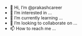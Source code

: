 - 👋 Hi, I’m @prakashcareer
- 👀 I’m interested in ...
- 🌱 I’m currently learning ...
- 💞️ I’m looking to collaborate on ...
- 📫 How to reach me ...

<!---
prakashcareer/prakashcareer is a ✨ special ✨ repository because its `README.md` (this file) appears on your GitHub profile.
You can click the Preview link to take a look at your changes.
--->
